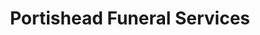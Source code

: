 ---
title: "Portishead Funeral Services"
url: /bristol/portishead-funeral-services/
shop: Bestattungen
---